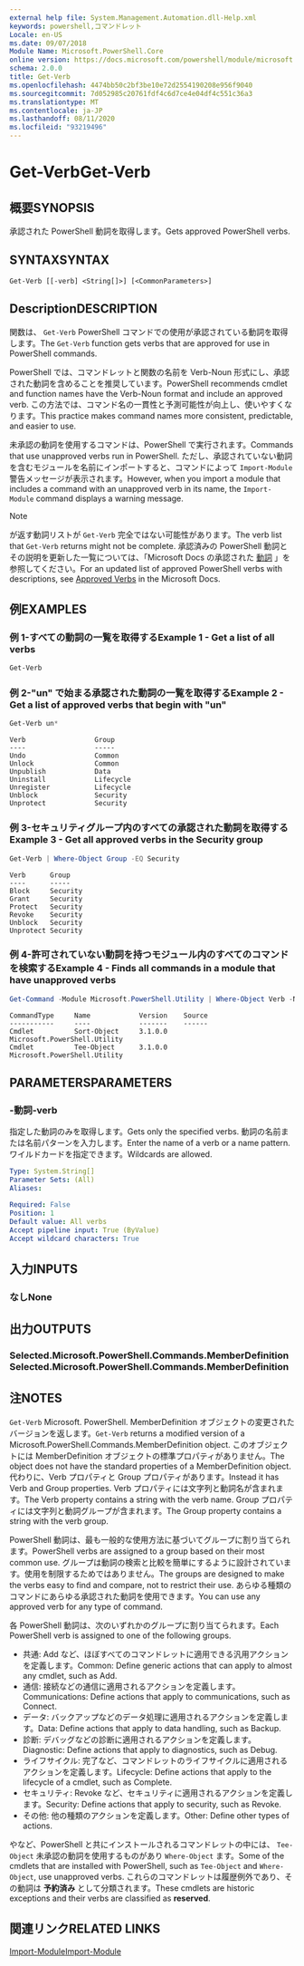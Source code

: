 ```yaml
---
external help file: System.Management.Automation.dll-Help.xml
keywords: powershell,コマンドレット
Locale: en-US
ms.date: 09/07/2018
Module Name: Microsoft.PowerShell.Core
online version: https://docs.microsoft.com/powershell/module/microsoft.powershell.core/functions/get-verb?view=powershell-5.1&WT.mc_id=ps-gethelp
schema: 2.0.0
title: Get-Verb
ms.openlocfilehash: 4474bb50c2bf3be10e72d2554190208e956f9040
ms.sourcegitcommit: 7d052985c20761fdf4c6d7ce4e04df4c551c36a3
ms.translationtype: MT
ms.contentlocale: ja-JP
ms.lasthandoff: 08/11/2020
ms.locfileid: "93219496"
---
```

# <span data-ttu-id="8f0d9-103">Get-Verb</span><span class="sxs-lookup"><span data-stu-id="8f0d9-103">Get-Verb</span></span>

## <span data-ttu-id="8f0d9-104">概要</span><span class="sxs-lookup"><span data-stu-id="8f0d9-104">SYNOPSIS</span></span>
<span data-ttu-id="8f0d9-105">承認された PowerShell 動詞を取得します。</span><span class="sxs-lookup"><span data-stu-id="8f0d9-105">Gets approved PowerShell verbs.</span></span>

## <span data-ttu-id="8f0d9-106">SYNTAX</span><span class="sxs-lookup"><span data-stu-id="8f0d9-106">SYNTAX</span></span>

```
Get-Verb [[-verb] <String[]>] [<CommonParameters>]
```

## <span data-ttu-id="8f0d9-107">Description</span><span class="sxs-lookup"><span data-stu-id="8f0d9-107">DESCRIPTION</span></span>

<span data-ttu-id="8f0d9-108">関数は、 `Get-Verb` PowerShell コマンドでの使用が承認されている動詞を取得します。</span><span class="sxs-lookup"><span data-stu-id="8f0d9-108">The `Get-Verb` function gets verbs that are approved for use in PowerShell commands.</span></span>

<span data-ttu-id="8f0d9-109">PowerShell では、コマンドレットと関数の名前を Verb-Noun 形式にし、承認された動詞を含めることを推奨しています。</span><span class="sxs-lookup"><span data-stu-id="8f0d9-109">PowerShell recommends cmdlet and function names have the Verb-Noun format and include an approved verb.</span></span> <span data-ttu-id="8f0d9-110">この方法では、コマンド名の一貫性と予測可能性が向上し、使いやすくなります。</span><span class="sxs-lookup"><span data-stu-id="8f0d9-110">This practice makes command names more consistent, predictable, and easier to use.</span></span>

<span data-ttu-id="8f0d9-111">未承認の動詞を使用するコマンドは、PowerShell で実行されます。</span><span class="sxs-lookup"><span data-stu-id="8f0d9-111">Commands that use unapproved verbs run in PowerShell.</span></span> <span data-ttu-id="8f0d9-112">ただし、承認されていない動詞を含むモジュールを名前にインポートすると、コマンドによって `Import-Module` 警告メッセージが表示されます。</span><span class="sxs-lookup"><span data-stu-id="8f0d9-112">However, when you import a module that includes a command with an unapproved verb in its name, the `Import-Module` command displays a warning message.</span></span>

> [!NOTE]
> <span data-ttu-id="8f0d9-113">が返す動詞リストが `Get-Verb` 完全ではない可能性があります。</span><span class="sxs-lookup"><span data-stu-id="8f0d9-113">The verb list that `Get-Verb` returns might not be complete.</span></span> <span data-ttu-id="8f0d9-114">承認済みの PowerShell 動詞とその説明を更新した一覧については、「Microsoft Docs の承認された [動詞](../../docs-conceptual/developer/cmdlet/approved-verbs-for-windows-powershell-commands.md) 」を参照してください。</span><span class="sxs-lookup"><span data-stu-id="8f0d9-114">For an updated list of approved PowerShell verbs with descriptions, see [Approved Verbs](../../docs-conceptual/developer/cmdlet/approved-verbs-for-windows-powershell-commands.md) in the Microsoft Docs.</span></span>

## <span data-ttu-id="8f0d9-115">例</span><span class="sxs-lookup"><span data-stu-id="8f0d9-115">EXAMPLES</span></span>

### <span data-ttu-id="8f0d9-116">例 1-すべての動詞の一覧を取得する</span><span class="sxs-lookup"><span data-stu-id="8f0d9-116">Example 1 - Get a list of all verbs</span></span>

```powershell
Get-Verb
```

### <span data-ttu-id="8f0d9-117">例 2-"un" で始まる承認された動詞の一覧を取得する</span><span class="sxs-lookup"><span data-stu-id="8f0d9-117">Example 2 - Get a list of approved verbs that begin with "un"</span></span>

```powershell
Get-Verb un*
```

```Output
Verb                 Group
----                 -----
Undo                 Common
Unlock               Common
Unpublish            Data
Uninstall            Lifecycle
Unregister           Lifecycle
Unblock              Security
Unprotect            Security
```

### <span data-ttu-id="8f0d9-118">例 3-セキュリティグループ内のすべての承認された動詞を取得する</span><span class="sxs-lookup"><span data-stu-id="8f0d9-118">Example 3 - Get all approved verbs in the Security group</span></span>

```powershell
Get-Verb | Where-Object Group -EQ Security
```

```Output
Verb      Group
----      -----
Block     Security
Grant     Security
Protect   Security
Revoke    Security
Unblock   Security
Unprotect Security
```

### <span data-ttu-id="8f0d9-119">例 4-許可されていない動詞を持つモジュール内のすべてのコマンドを検索する</span><span class="sxs-lookup"><span data-stu-id="8f0d9-119">Example 4 - Finds all commands in a module that have unapproved verbs</span></span>

```powershell
Get-Command -Module Microsoft.PowerShell.Utility | Where-Object Verb -NotIn (Get-Verb).Verb
```

```Output
CommandType     Name            Version    Source
-----------     ----            -------    ------
Cmdlet          Sort-Object     3.1.0.0    Microsoft.PowerShell.Utility
Cmdlet          Tee-Object      3.1.0.0    Microsoft.PowerShell.Utility
```

## <span data-ttu-id="8f0d9-120">PARAMETERS</span><span class="sxs-lookup"><span data-stu-id="8f0d9-120">PARAMETERS</span></span>

### <span data-ttu-id="8f0d9-121">-動詞</span><span class="sxs-lookup"><span data-stu-id="8f0d9-121">-verb</span></span>

<span data-ttu-id="8f0d9-122">指定した動詞のみを取得します。</span><span class="sxs-lookup"><span data-stu-id="8f0d9-122">Gets only the specified verbs.</span></span>
<span data-ttu-id="8f0d9-123">動詞の名前または名前パターンを入力します。</span><span class="sxs-lookup"><span data-stu-id="8f0d9-123">Enter the name of a verb or a name pattern.</span></span>
<span data-ttu-id="8f0d9-124">ワイルドカードを指定できます。</span><span class="sxs-lookup"><span data-stu-id="8f0d9-124">Wildcards are allowed.</span></span>

```yaml
Type: System.String[]
Parameter Sets: (All)
Aliases:

Required: False
Position: 1
Default value: All verbs
Accept pipeline input: True (ByValue)
Accept wildcard characters: True
```

## <span data-ttu-id="8f0d9-125">入力</span><span class="sxs-lookup"><span data-stu-id="8f0d9-125">INPUTS</span></span>

### <span data-ttu-id="8f0d9-126">なし</span><span class="sxs-lookup"><span data-stu-id="8f0d9-126">None</span></span>

## <span data-ttu-id="8f0d9-127">出力</span><span class="sxs-lookup"><span data-stu-id="8f0d9-127">OUTPUTS</span></span>

### <span data-ttu-id="8f0d9-128">Selected.Microsoft.PowerShell.Commands.MemberDefinition</span><span class="sxs-lookup"><span data-stu-id="8f0d9-128">Selected.Microsoft.PowerShell.Commands.MemberDefinition</span></span>

## <span data-ttu-id="8f0d9-129">注</span><span class="sxs-lookup"><span data-stu-id="8f0d9-129">NOTES</span></span>

<span data-ttu-id="8f0d9-130">`Get-Verb` Microsoft. PowerShell. MemberDefinition オブジェクトの変更されたバージョンを返します。</span><span class="sxs-lookup"><span data-stu-id="8f0d9-130">`Get-Verb` returns a modified version of a Microsoft.PowerShell.Commands.MemberDefinition object.</span></span>
<span data-ttu-id="8f0d9-131">このオブジェクトには MemberDefinition オブジェクトの標準プロパティがありません。</span><span class="sxs-lookup"><span data-stu-id="8f0d9-131">The object does not have the standard properties of a MemberDefinition object.</span></span> <span data-ttu-id="8f0d9-132">代わりに、Verb プロパティと Group プロパティがあります。</span><span class="sxs-lookup"><span data-stu-id="8f0d9-132">Instead it has Verb and Group properties.</span></span> <span data-ttu-id="8f0d9-133">Verb プロパティには文字列と動詞名が含まれます。</span><span class="sxs-lookup"><span data-stu-id="8f0d9-133">The Verb property contains a string with the verb name.</span></span> <span data-ttu-id="8f0d9-134">Group プロパティには文字列と動詞グループが含まれます。</span><span class="sxs-lookup"><span data-stu-id="8f0d9-134">The Group property contains a string with the verb group.</span></span>

<span data-ttu-id="8f0d9-135">PowerShell 動詞は、最も一般的な使用方法に基づいてグループに割り当てられます。</span><span class="sxs-lookup"><span data-stu-id="8f0d9-135">PowerShell verbs are assigned to a group based on their most common use.</span></span> <span data-ttu-id="8f0d9-136">グループは動詞の検索と比較を簡単にするように設計されています。使用を制限するためではありません。</span><span class="sxs-lookup"><span data-stu-id="8f0d9-136">The groups are designed to make the verbs easy to find and compare, not to restrict their use.</span></span> <span data-ttu-id="8f0d9-137">あらゆる種類のコマンドにあらゆる承認された動詞を使用できます。</span><span class="sxs-lookup"><span data-stu-id="8f0d9-137">You can use any approved verb for any type of command.</span></span>

<span data-ttu-id="8f0d9-138">各 PowerShell 動詞は、次のいずれかのグループに割り当てられます。</span><span class="sxs-lookup"><span data-stu-id="8f0d9-138">Each PowerShell verb is assigned to one of the following groups.</span></span>

- <span data-ttu-id="8f0d9-139">共通: Add など、ほぼすべてのコマンドレットに適用できる汎用アクションを定義します。</span><span class="sxs-lookup"><span data-stu-id="8f0d9-139">Common: Define generic actions that can apply to almost any cmdlet, such as Add.</span></span>
- <span data-ttu-id="8f0d9-140">通信: 接続などの通信に適用されるアクションを定義します。</span><span class="sxs-lookup"><span data-stu-id="8f0d9-140">Communications:  Define actions that apply to communications, such as Connect.</span></span>
- <span data-ttu-id="8f0d9-141">データ: バックアップなどのデータ処理に適用されるアクションを定義します。</span><span class="sxs-lookup"><span data-stu-id="8f0d9-141">Data:  Define actions that apply to data handling, such as Backup.</span></span>
- <span data-ttu-id="8f0d9-142">診断: デバッグなどの診断に適用されるアクションを定義します。</span><span class="sxs-lookup"><span data-stu-id="8f0d9-142">Diagnostic: Define actions that apply to diagnostics, such as Debug.</span></span>
- <span data-ttu-id="8f0d9-143">ライフサイクル: 完了など、コマンドレットのライフサイクルに適用されるアクションを定義します。</span><span class="sxs-lookup"><span data-stu-id="8f0d9-143">Lifecycle: Define actions that apply to the lifecycle of a cmdlet, such as Complete.</span></span>
- <span data-ttu-id="8f0d9-144">セキュリティ: Revoke など、セキュリティに適用されるアクションを定義します。</span><span class="sxs-lookup"><span data-stu-id="8f0d9-144">Security: Define actions that apply to security, such as Revoke.</span></span>
- <span data-ttu-id="8f0d9-145">その他: 他の種類のアクションを定義します。</span><span class="sxs-lookup"><span data-stu-id="8f0d9-145">Other: Define other types of actions.</span></span>

<span data-ttu-id="8f0d9-146">やなど、PowerShell と共にインストールされるコマンドレットの中には、 `Tee-Object` 未承認の動詞を使用するものがあり `Where-Object` ます。</span><span class="sxs-lookup"><span data-stu-id="8f0d9-146">Some of the cmdlets that are installed with PowerShell, such as `Tee-Object` and `Where-Object`, use unapproved verbs.</span></span> <span data-ttu-id="8f0d9-147">これらのコマンドレットは履歴例外であり、その動詞は **予約済み** として分類されます。</span><span class="sxs-lookup"><span data-stu-id="8f0d9-147">These cmdlets are historic exceptions and their verbs are classified as **reserved**.</span></span>

## <span data-ttu-id="8f0d9-148">関連リンク</span><span class="sxs-lookup"><span data-stu-id="8f0d9-148">RELATED LINKS</span></span>

[<span data-ttu-id="8f0d9-149">Import-Module</span><span class="sxs-lookup"><span data-stu-id="8f0d9-149">Import-Module</span></span>](import-module.md)
